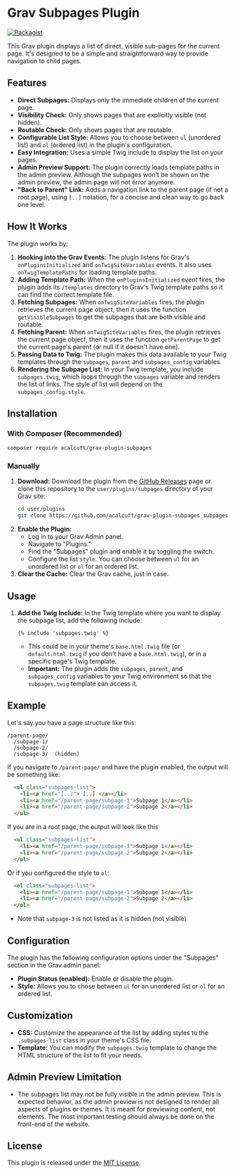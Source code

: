 # Grav Subpages Plugin

[![Packagist](https://img.shields.io/packagist/v/acalcutt/grav-plugin-subpages.svg)](https://packagist.org/packages/acalcutt/grav-plugin-subpages)

This Grav plugin displays a list of direct, visible sub-pages for the current page. It's designed to be a simple and straightforward way to provide navigation to child pages.

## Features

*   **Direct Subpages:** Displays only the immediate children of the current page.
*   **Visibility Check:** Only shows pages that are explicitly visible (not hidden).
*    **Routable Check:** Only shows pages that are routable.
*   **Configurable List Style:** Allows you to choose between `ul` (unordered list) and `ol` (ordered list) in the plugin's configuration.
*   **Easy Integration:** Uses a simple Twig include to display the list on your pages.
*   **Admin Preview Support:** The plugin correctly loads template paths in the admin preview. Although the subpages won't be shown on the admin preview, the admin page will not error anymore.
*   **"Back to Parent" Link:** Adds a navigation link to the parent page (if not a root page), using `[..]` notation, for a concise and clean way to go back one level.

## How It Works

The plugin works by:

1.  **Hooking into the Grav Events:** The plugin listens for Grav's `onPluginsInitialized` and `onTwigSiteVariables` events. It also uses `onTwigTemplatePaths` for loading template paths.
2.  **Adding Template Path:** When the `onPluginsInitialized` event fires, the plugin adds its `/templates` directory to Grav's Twig template paths so it can find the correct template file.
3.  **Fetching Subpages:** When `onTwigSiteVariables` fires, the plugin retrieves the current page object, then it uses the function `getVisibleSubpages` to get the subpages that are both visible and routable.
4.  **Fetching Parent:** When `onTwigSiteVariables` fires, the plugin retrieves the current page object, then it uses the function `getParentPage` to get the current page's parent (or null if it doesn't have one).
5.  **Passing Data to Twig:** The plugin makes this data available to your Twig templates through the `subpages`, `parent` and `subpages_config` variables.
6.  **Rendering the Subpage List:** In your Twig template, you include `subpages.twig`, which loops through the `subpages` variable and renders the list of links. The style of list will depend on the `subpages_config.style`.

## Installation

### With Composer (Recommended)

```bash
composer require acalcutt/grav-plugin-subpages
```

### Manually

1.  **Download:** Download the plugin from the [GitHub Releases](https://github.com/acalcutt/grav-plugin-subpages/releases) page or clone this repository to the `user/plugins/subpages` directory of your Grav site:
    ```bash
    cd user/plugins
    git clone https://github.com/acalcutt/grav-plugin-subpages subpages
    ```
2.  **Enable the Plugin:**
    *   Log in to your Grav Admin panel.
    *   Navigate to "Plugins."
    *   Find the "Subpages" plugin and enable it by toggling the switch.
    *   Configure the list `style`. You can choose between `ul` for an unordered list or `ol` for an ordered list.
3.  **Clear the Cache:** Clear the Grav cache, just in case.

## Usage

1.  **Add the Twig Include:** In the Twig template where you want to display the subpage list, add the following include:

    ```twig
    {% include 'subpages.twig' %}
    ```

    *   This could be in your theme's `base.html.twig` file (or `default.html.twig` if you don't have a `base.html.twig`), or in a specific page's Twig template.
    *   **Important:** The plugin adds the `subpages`, `parent`, and `subpages_config` variables to your Twig environment so that the `subpages.twig` template can access it.

## Example

Let's say you have a page structure like this:

```
/parent-page/
  /subpage-1/
  /subpage-2/
  /subpage-3/  (hidden)
```

If you navigate to `/parent-page/` and have the plugin enabled, the output will be something like:

```html
  <ul class="subpages-list">
    <li><a href="[..]"> [..] </a></li>
    <li><a href="/parent-page/subpage-1">Subpage 1</a></li>
    <li><a href="/parent-page/subpage-2">Subpage 2</a></li>
  </ul>
```
If you are in a root page, the output will look like this
```html
  <ul class="subpages-list">
    <li><a href="/parent-page/subpage-1">Subpage 1</a></li>
    <li><a href="/parent-page/subpage-2">Subpage 2</a></li>
  </ul>
```
Or if you configured the style to `ol`:
```html
  <ol class="subpages-list">
    <li><a href="/parent-page/subpage-1">Subpage 1</a></li>
    <li><a href="/parent-page/subpage-2">Subpage 2</a></li>
  </ol>
```

*   Note that `subpage-3` is not listed as it is hidden (not visible)

## Configuration

The plugin has the following configuration options under the "Subpages" section in the Grav admin panel:

*   **Plugin Status (enabled):** Enable or disable the plugin.
*   **Style:** Allows you to chose between `ul` for an unordered list or `ol` for an ordered list.

## Customization

*   **CSS:** Customize the appearance of the list by adding styles to the `.subpages-list` class in your theme's CSS file.
*   **Template:** You can modify the `subpages.twig` template to change the HTML structure of the list to fit your needs.

## Admin Preview Limitation

*   The subpages list may not be fully visible in the admin preview. This is expected behavior, as the admin preview is not designed to render all aspects of plugins or themes. It is meant for previewing content, not elements. The most important testing should always be done on the front-end of the website.

## License

This plugin is released under the [MIT License](LICENSE).